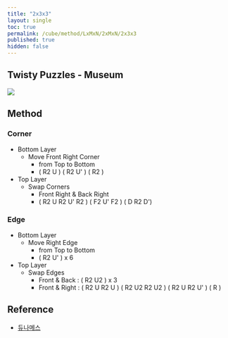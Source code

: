 ```yaml
---
title: "2x3x3"
layout: single
toc: true
permalink: /cube/method/LxMxN/2xMxN/2x3x3
published: true
hidden: false
---
```


<head>
  <base target="_blank">
</head>



## Twisty Puzzles - Museum

<a href="https://twistypuzzles.com/app/museum/museum_showitem.php?pkey=21">
  <img src="https://twistypuzzles.com/museum/large/00021-02.jpg">
</a>



## Method

### Corner

- Bottom Layer
  - Move Front Right Corner
    - from Top to Bottom
    - ( R2 U ) ( R2 U' ) ( R2 )
- Top Layer
  - Swap Corners
    - Front Right & Back Right
    - ( R2 U R2 U' R2 ) ( F2 U' F2 ) ( D R2 D')

### Edge

- Bottom Layer
  - Move Right Edge
    - from Top to Bottom
    - ( R2 U' ) x 6
- Top Layer
  - Swap Edges
    - Front & Back : ( R2 U2 ) x 3
    - Front & Right : ( R2 U R2 U ) ( R2 U2 R2 U2 ) ( R2 U R2 U' ) ( R )



## Reference

- [듀나메스](https://youtu.be/1mI0hufDqzU)
